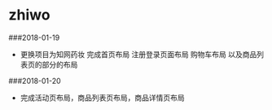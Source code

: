 # zhiwo
###2018-01-19 
- 更换项目为知网药妆  完成首页布局 注册登录页面布局 购物车布局 以及商品列表页的部分的布局

###2018-01-20
- 完成活动页布局，商品列表页布局，商品详情页布局
